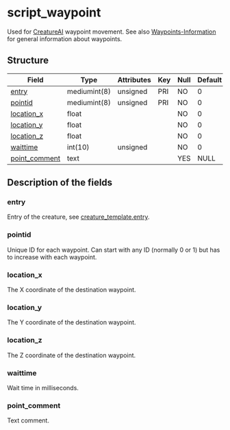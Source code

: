 # script\_waypoint

Used for [CreatureAI](https://gitlab.com/opfesoft/sol/-/blob/master/src/server/game/AI/ScriptedAI/ScriptedCreature.h#L159) waypoint movement. See also [Waypoints-Information](../../misc/Waypoints-Information.md) for general information about waypoints.

## Structure

| Field                            | Type         | Attributes | Key | Null | Default |
|----------------------------------|--------------|------------|-----|------|---------|
| [entry](creature_template.md#entry) | mediumint(8) | unsigned   | PRI | NO   | 0       |
| [pointid](#pointid)              | mediumint(8) | unsigned   | PRI | NO   | 0       |
| [location_x](#location_x)        | float        |            |     | NO   | 0       |
| [location_y](#location_y)        | float        |            |     | NO   | 0       |
| [location_z](#location_z)        | float        |            |     | NO   | 0       |
| [waittime](#waittime)            | int(10)      | unsigned   |     | NO   | 0       |
| [point_comment](#point_comment)  | text         |            |     | YES  | NULL    |

## Description of the fields

### entry

Entry of the creature, see [creature\_template.entry](creature_template.md#entry).

### pointid

Unique ID for each waypoint. Can start with any ID (normally 0 or 1) but has to increase with each waypoint.

### location\_x

The X coordinate of the destination waypoint.

### location\_y

The Y coordinate of the destination waypoint.

### location\_z

The Z coordinate of the destination waypoint.

### waittime

Wait time in milliseconds.

### point\_comment

Text comment.

